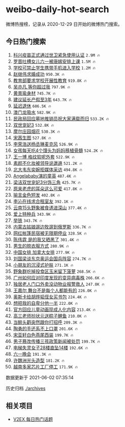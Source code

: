# weibo-daily-hot-search

微博热搜榜，记录从 2020-12-29 日开始的微博热门搜索。

## 今日热门搜索

<!-- BEGIN -->

1. [科兴疫苗正式通过世卫紧急使用认证](https://s.weibo.com/weibo?q=%23%E7%A7%91%E5%85%B4%E7%96%AB%E8%8B%97%E6%AD%A3%E5%BC%8F%E9%80%9A%E8%BF%87%E4%B8%96%E5%8D%AB%E7%B4%A7%E6%80%A5%E4%BD%BF%E7%94%A8%E8%AE%A4%E8%AF%81%23&Refer=top) `2.9M 🔥`
1. [罗晋吐槽女儿六一被唐嫣安排上课](https://s.weibo.com/weibo?q=%23%E7%BD%97%E6%99%8B%E5%90%90%E6%A7%BD%E5%A5%B3%E5%84%BF%E5%85%AD%E4%B8%80%E8%A2%AB%E5%94%90%E5%AB%A3%E5%AE%89%E6%8E%92%E4%B8%8A%E8%AF%BE%23&Refer=top) `1.5M 🔥`
1. [学校可禁止学生携带手机进入学校](https://s.weibo.com/weibo?q=%23%E5%AD%A6%E6%A0%A1%E5%8F%AF%E7%A6%81%E6%AD%A2%E5%AD%A6%E7%94%9F%E6%90%BA%E5%B8%A6%E6%89%8B%E6%9C%BA%E8%BF%9B%E5%85%A5%E5%AD%A6%E6%A0%A1%23&Refer=top) `1.2M 🔥`
1. [赵继伟求婚成功](https://s.weibo.com/weibo?q=%23%E8%B5%B5%E7%BB%A7%E4%BC%9F%E6%B1%82%E5%A9%9A%E6%88%90%E5%8A%9F%23&Refer=top) `950.3K 🔥`
1. [教育部要求学校开展性教育](https://s.weibo.com/weibo?q=%23%E6%95%99%E8%82%B2%E9%83%A8%E8%A6%81%E6%B1%82%E5%AD%A6%E6%A0%A1%E5%BC%80%E5%B1%95%E6%80%A7%E6%95%99%E8%82%B2%23&Refer=top) `919.8K 🔥`
1. [吴亦凡 等你超过我](https://s.weibo.com/weibo?q=%E5%90%B4%E4%BA%A6%E5%87%A1%20%E7%AD%89%E4%BD%A0%E8%B6%85%E8%BF%87%E6%88%91&Refer=top) `797.9K 🔥`
1. [黄景瑜身材](https://s.weibo.com/weibo?q=%23%E9%BB%84%E6%99%AF%E7%91%9C%E8%BA%AB%E6%9D%90%23&Refer=top) `745.7K 🔥`
1. [建议延长产假至3年](https://s.weibo.com/weibo?q=%23%E5%BB%BA%E8%AE%AE%E5%BB%B6%E9%95%BF%E4%BA%A7%E5%81%87%E8%87%B33%E5%B9%B4%23&Refer=top) `643.7K 🔥`
1. [延迟退休](https://s.weibo.com/weibo?q=%E5%BB%B6%E8%BF%9F%E9%80%80%E4%BC%91&Refer=top) `606.5K 🔥`
1. [澳门龙吸水](https://s.weibo.com/weibo?q=%23%E6%BE%B3%E9%97%A8%E9%BE%99%E5%90%B8%E6%B0%B4%23&Refer=top) `582.9K 🔥`
1. [民政局回应墓地推销员祝大家满载而归](https://s.weibo.com/weibo?q=%23%E6%B0%91%E6%94%BF%E5%B1%80%E5%9B%9E%E5%BA%94%E5%A2%93%E5%9C%B0%E6%8E%A8%E9%94%80%E5%91%98%E7%A5%9D%E5%A4%A7%E5%AE%B6%E6%BB%A1%E8%BD%BD%E8%80%8C%E5%BD%92%23&Refer=top) `533.2K 🔥`
1. [双世宠妃3](https://s.weibo.com/weibo?q=%23%E5%8F%8C%E4%B8%96%E5%AE%A0%E5%A6%833%23&Refer=top) `532.8K 🔥`
1. [摩尔庄园烟花](https://s.weibo.com/weibo?q=%E6%91%A9%E5%B0%94%E5%BA%84%E5%9B%AD%E7%83%9F%E8%8A%B1&Refer=top) `530.3K 🔥`
1. [宋茜生图](https://s.weibo.com/weibo?q=%23%E5%AE%8B%E8%8C%9C%E7%94%9F%E5%9B%BE%23&Refer=top) `527.8K 🔥`
1. [李荣浩送杨丞琳麦克风](https://s.weibo.com/weibo?q=%23%E6%9D%8E%E8%8D%A3%E6%B5%A9%E9%80%81%E6%9D%A8%E4%B8%9E%E7%90%B3%E9%BA%A6%E5%85%8B%E9%A3%8E%23&Refer=top) `526.9K 🔥`
1. [女孩每天吃4个馒头为妈妈移植骨髓](https://s.weibo.com/weibo?q=%23%E5%A5%B3%E5%AD%A9%E6%AF%8F%E5%A4%A9%E5%90%834%E4%B8%AA%E9%A6%92%E5%A4%B4%E4%B8%BA%E5%A6%88%E5%A6%88%E7%A7%BB%E6%A4%8D%E9%AA%A8%E9%AB%93%23&Refer=top) `524.2K 🔥`
1. [王一博 格纹软呢外套](https://s.weibo.com/weibo?q=%E7%8E%8B%E4%B8%80%E5%8D%9A%20%E6%A0%BC%E7%BA%B9%E8%BD%AF%E5%91%A2%E5%A4%96%E5%A5%97&Refer=top) `522.9K 🔥`
1. [素颜不化妆被领导说邋遢](https://s.weibo.com/weibo?q=%23%E7%B4%A0%E9%A2%9C%E4%B8%8D%E5%8C%96%E5%A6%86%E8%A2%AB%E9%A2%86%E5%AF%BC%E8%AF%B4%E9%82%8B%E9%81%A2%23&Refer=top) `521.2K 🔥`
1. [北大韦东奕婉拒媒体采访](https://s.weibo.com/weibo?q=%23%E5%8C%97%E5%A4%A7%E9%9F%A6%E4%B8%9C%E5%A5%95%E5%A9%89%E6%8B%92%E5%AA%92%E4%BD%93%E9%87%87%E8%AE%BF%23&Refer=top) `494.8K 🔥`
1. [Angelababy演的童英](https://s.weibo.com/weibo?q=%23Angelababy%E6%BC%94%E7%9A%84%E7%AB%A5%E8%8B%B1%23&Refer=top) `487.4K 🔥`
1. [梁洁双世宠妃3分饰三角](https://s.weibo.com/weibo?q=%23%E6%A2%81%E6%B4%81%E5%8F%8C%E4%B8%96%E5%AE%A0%E5%A6%833%E5%88%86%E9%A5%B0%E4%B8%89%E8%A7%92%23&Refer=top) `425.7K 🔥`
1. [原来老虎的耳朵这么可爱](https://s.weibo.com/weibo?q=%23%E5%8E%9F%E6%9D%A5%E8%80%81%E8%99%8E%E7%9A%84%E8%80%B3%E6%9C%B5%E8%BF%99%E4%B9%88%E5%8F%AF%E7%88%B1%23&Refer=top) `417.8K 🔥`
1. [喻言金色短发](https://s.weibo.com/weibo?q=%23%E5%96%BB%E8%A8%80%E9%87%91%E8%89%B2%E7%9F%AD%E5%8F%91%23&Refer=top) `402.8K 🔥`
1. [李沁在线求合租室友](https://s.weibo.com/weibo?q=%23%E6%9D%8E%E6%B2%81%E5%9C%A8%E7%BA%BF%E6%B1%82%E5%90%88%E7%A7%9F%E5%AE%A4%E5%8F%8B%23&Refer=top) `392.1K 🔥`
1. [云南15头野象被食诱进深山](https://s.weibo.com/weibo?q=%23%E4%BA%91%E5%8D%9715%E5%A4%B4%E9%87%8E%E8%B1%A1%E8%A2%AB%E9%A3%9F%E8%AF%B1%E8%BF%9B%E6%B7%B1%E5%B1%B1%23&Refer=top) `377.4K 🔥`
1. [爱上特种兵](https://s.weibo.com/weibo?q=%E7%88%B1%E4%B8%8A%E7%89%B9%E7%A7%8D%E5%85%B5&Refer=top) `343.9K 🔥`
1. [举铁](https://s.weibo.com/weibo?q=%23%E4%B8%BE%E9%93%81%23&Refer=top) `343.7K 🔥`
1. [内蒙古姑娘遛边牧遛到俄罗斯](https://s.weibo.com/weibo?q=%23%E5%86%85%E8%92%99%E5%8F%A4%E5%A7%91%E5%A8%98%E9%81%9B%E8%BE%B9%E7%89%A7%E9%81%9B%E5%88%B0%E4%BF%84%E7%BD%97%E6%96%AF%23&Refer=top) `336.7K 🔥`
1. [网红帐篷民宿被无限期停业](https://s.weibo.com/weibo?q=%23%E7%BD%91%E7%BA%A2%E5%B8%90%E7%AF%B7%E6%B0%91%E5%AE%BF%E8%A2%AB%E6%97%A0%E9%99%90%E6%9C%9F%E5%81%9C%E4%B8%9A%23&Refer=top) `328.5K 🔥`
1. [陈伟霆 是的我又晒黑了](https://s.weibo.com/weibo?q=%E9%99%88%E4%BC%9F%E9%9C%86%20%E6%98%AF%E7%9A%84%E6%88%91%E5%8F%88%E6%99%92%E9%BB%91%E4%BA%86&Refer=top) `301.4K 🔥`
1. [男生的晾衣服方式](https://s.weibo.com/weibo?q=%23%E7%94%B7%E7%94%9F%E7%9A%84%E6%99%BE%E8%A1%A3%E6%9C%8D%E6%96%B9%E5%BC%8F%23&Refer=top) `280.9K 🔥`
1. [中国女排 加拿大女排](https://s.weibo.com/weibo?q=%E4%B8%AD%E5%9B%BD%E5%A5%B3%E6%8E%92%20%E5%8A%A0%E6%8B%BF%E5%A4%A7%E5%A5%B3%E6%8E%92&Refer=top) `277.9K 🔥`
1. [刘国梁谈东京奥运会国兵阵容](https://s.weibo.com/weibo?q=%23%E5%88%98%E5%9B%BD%E6%A2%81%E8%B0%88%E4%B8%9C%E4%BA%AC%E5%A5%A5%E8%BF%90%E4%BC%9A%E5%9B%BD%E5%85%B5%E9%98%B5%E5%AE%B9%23&Refer=top) `274.7K 🔥`
1. [小朋友的沉浸式护肤](https://s.weibo.com/weibo?q=%23%E5%B0%8F%E6%9C%8B%E5%8F%8B%E7%9A%84%E6%B2%89%E6%B5%B8%E5%BC%8F%E6%8A%A4%E8%82%A4%23&Refer=top) `271.1K 🔥`
1. [野象群吃掉投食区玉米留下菠萝](https://s.weibo.com/weibo?q=%23%E9%87%8E%E8%B1%A1%E7%BE%A4%E5%90%83%E6%8E%89%E6%8A%95%E9%A3%9F%E5%8C%BA%E7%8E%89%E7%B1%B3%E7%95%99%E4%B8%8B%E8%8F%A0%E8%90%9D%23&Refer=top) `268.5K 🔥`
1. [广州如何应对印度发现的变异病毒株](https://s.weibo.com/weibo?q=%23%E5%B9%BF%E5%B7%9E%E5%A6%82%E4%BD%95%E5%BA%94%E5%AF%B9%E5%8D%B0%E5%BA%A6%E5%8F%91%E7%8E%B0%E7%9A%84%E5%8F%98%E5%BC%82%E7%97%85%E6%AF%92%E6%A0%AA%23&Refer=top) `266.6K 🔥`
1. [独居老人门口外卖没动物业报警救人](https://s.weibo.com/weibo?q=%23%E7%8B%AC%E5%B1%85%E8%80%81%E4%BA%BA%E9%97%A8%E5%8F%A3%E5%A4%96%E5%8D%96%E6%B2%A1%E5%8A%A8%E7%89%A9%E4%B8%9A%E6%8A%A5%E8%AD%A6%E6%95%91%E4%BA%BA%23&Refer=top) `247.0K 🔥`
1. [王嘉尔 舞台不是每个人都能有的](https://s.weibo.com/weibo?q=%E7%8E%8B%E5%98%89%E5%B0%94%20%E8%88%9E%E5%8F%B0%E4%B8%8D%E6%98%AF%E6%AF%8F%E4%B8%AA%E4%BA%BA%E9%83%BD%E8%83%BD%E6%9C%89%E7%9A%84&Refer=top) `226.0K 🔥`
1. [奥斯卡给胡烨韬侄女买书包](https://s.weibo.com/weibo?q=%23%E5%A5%A5%E6%96%AF%E5%8D%A1%E7%BB%99%E8%83%A1%E7%83%A8%E9%9F%AC%E4%BE%84%E5%A5%B3%E4%B9%B0%E4%B9%A6%E5%8C%85%23&Refer=top) `224.4K 🔥`
1. [想把我的自卑分他一半](https://s.weibo.com/weibo?q=%23%E6%83%B3%E6%8A%8A%E6%88%91%E7%9A%84%E8%87%AA%E5%8D%91%E5%88%86%E4%BB%96%E4%B8%80%E5%8D%8A%23&Refer=top) `222.0K 🔥`
1. [官方回应儿童动画现成人化内容](https://s.weibo.com/weibo?q=%23%E5%AE%98%E6%96%B9%E5%9B%9E%E5%BA%94%E5%84%BF%E7%AB%A5%E5%8A%A8%E7%94%BB%E7%8E%B0%E6%88%90%E4%BA%BA%E5%8C%96%E5%86%85%E5%AE%B9%23&Refer=top) `213.4K 🔥`
1. [高三老师扮状元送粽子鲤鱼](https://s.weibo.com/weibo?q=%23%E9%AB%98%E4%B8%89%E8%80%81%E5%B8%88%E6%89%AE%E7%8A%B6%E5%85%83%E9%80%81%E7%B2%BD%E5%AD%90%E9%B2%A4%E9%B1%BC%23&Refer=top) `210.0K 🔥`
1. [当鲸头鹳突然跟你打招呼](https://s.weibo.com/weibo?q=%23%E5%BD%93%E9%B2%B8%E5%A4%B4%E9%B9%B3%E7%AA%81%E7%84%B6%E8%B7%9F%E4%BD%A0%E6%89%93%E6%8B%9B%E5%91%BC%23&Refer=top) `209.3K 🔥`
1. [陶勇的手还系不上口罩](https://s.weibo.com/weibo?q=%23%E9%99%B6%E5%8B%87%E7%9A%84%E6%89%8B%E8%BF%98%E7%B3%BB%E4%B8%8D%E4%B8%8A%E5%8F%A3%E7%BD%A9%23&Refer=top) `201.6K 🔥`
1. [宋亚轩白色燕尾西装](https://s.weibo.com/weibo?q=%23%E5%AE%8B%E4%BA%9A%E8%BD%A9%E7%99%BD%E8%89%B2%E7%87%95%E5%B0%BE%E8%A5%BF%E8%A3%85%23&Refer=top) `199.7K 🔥`
1. [男子篡改传播三孩政策新闻被处罚](https://s.weibo.com/weibo?q=%23%E7%94%B7%E5%AD%90%E7%AF%A1%E6%94%B9%E4%BC%A0%E6%92%AD%E4%B8%89%E5%AD%A9%E6%94%BF%E7%AD%96%E6%96%B0%E9%97%BB%E8%A2%AB%E5%A4%84%E7%BD%9A%23&Refer=top) `199.7K 🔥`
1. [电梯失灵女子28楼直坠14楼](https://s.weibo.com/weibo?q=%23%E7%94%B5%E6%A2%AF%E5%A4%B1%E7%81%B5%E5%A5%B3%E5%AD%9028%E6%A5%BC%E7%9B%B4%E5%9D%A014%E6%A5%BC%23&Refer=top) `192.6K 🔥`
1. [六一晚会](https://s.weibo.com/weibo?q=%E5%85%AD%E4%B8%80%E6%99%9A%E4%BC%9A&Refer=top) `191.3K 🔥`
1. [许魏洲光头造型](https://s.weibo.com/weibo?q=%23%E8%AE%B8%E9%AD%8F%E6%B4%B2%E5%85%89%E5%A4%B4%E9%80%A0%E5%9E%8B%23&Refer=top) `181.2K 🔥`
1. [越南多家芯片工厂停工](https://s.weibo.com/weibo?q=%23%E8%B6%8A%E5%8D%97%E5%A4%9A%E5%AE%B6%E8%8A%AF%E7%89%87%E5%B7%A5%E5%8E%82%E5%81%9C%E5%B7%A5%23&Refer=top) `171.9K 🔥`

数据更新于 2021-06-02 07:35:14

<!-- END -->

历史归档 [./archives](./archives)

## 相关项目

- [V2EX 每日热门话题](https://github.com/boojack/v2ex-daily-hot-topic)
